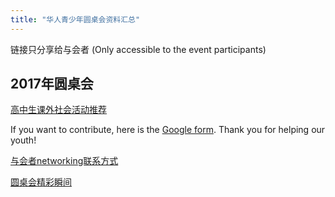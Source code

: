```yaml
---
title: "华人青少年圆桌会资料汇总"
---
```


链接只分享给与会者 (Only accessible to the event participants)

## 2017年圆桌会

[高中生课外社会活动推荐](https://goo.gl/2d2Kri)

If you want to contribute, here is the [Google form](https://goo.gl/5HpKVU). Thank you for helping our youth!

[与会者networking联系方式](https://goo.gl/B4Z3gX)

[圆桌会精彩瞬间](https://photos.app.goo.gl/LDeu5yvZ0jHGF7oR2)

